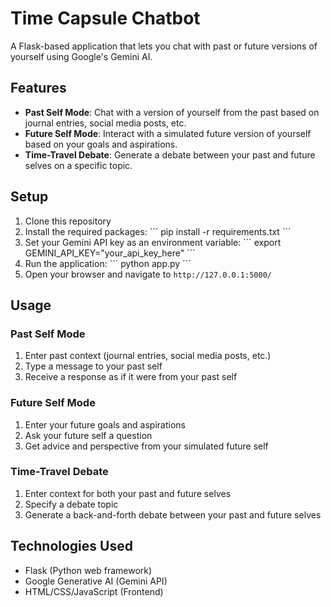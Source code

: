 # Time Capsule Chatbot

A Flask-based application that lets you chat with past or future versions of yourself using Google's Gemini AI.

## Features

- **Past Self Mode**: Chat with a version of yourself from the past based on journal entries, social media posts, etc.
- **Future Self Mode**: Interact with a simulated future version of yourself based on your goals and aspirations.
- **Time-Travel Debate**: Generate a debate between your past and future selves on a specific topic.

## Setup

1. Clone this repository
2. Install the required packages:
   \`\`\`
   pip install -r requirements.txt
   \`\`\`
3. Set your Gemini API key as an environment variable:
   \`\`\`
   export GEMINI_API_KEY="your_api_key_here"
   \`\`\`
4. Run the application:
   \`\`\`
   python app.py
   \`\`\`
5. Open your browser and navigate to `http://127.0.0.1:5000/`

## Usage

### Past Self Mode
1. Enter past context (journal entries, social media posts, etc.)
2. Type a message to your past self
3. Receive a response as if it were from your past self

### Future Self Mode
1. Enter your future goals and aspirations
2. Ask your future self a question
3. Get advice and perspective from your simulated future self

### Time-Travel Debate
1. Enter context for both your past and future selves
2. Specify a debate topic
3. Generate a back-and-forth debate between your past and future selves

## Technologies Used
- Flask (Python web framework)
- Google Generative AI (Gemini API)
- HTML/CSS/JavaScript (Frontend)
